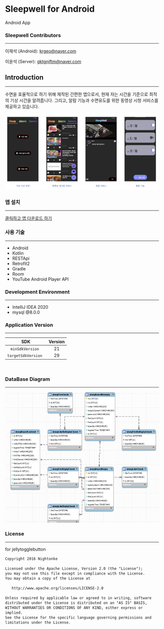 # Sleepwell for Android
Android App

### Sleepwell Contributors

---

이재석 (Android): krgeo@naver.com

이윤석 (Server): gktgnjftm@naver.com

## Introduction
---
수면을 효율적으로 하기 위해 제작된 간편한 앱으로서, 현재 자는 시간을 기준으로 최적의 기상 시간을 알려줍니다. 그리고, 알람 기능과 수면유도를 위한 동영상 시청 서비스를 제공하고 있습니다.

![미리보기](assets/sleepwell_미리보기.png)

### 앱 설치

--- 

<a href="https://play.google.com/store/apps/details?id=practice.kotlin.com.sleepwell" target="_blank">클릭하고 앱 다운로드 하기</a>

### 사용 기술
---
* Android
*  Kotlin
*  RESTApi
*  Retrofit2
*  Gradle
*  Room 
*  YouTube Android Player API

### Development Environment
---
* IntelliJ IDEA 2020
* mysql @8.0.0


### Application Version

---

| SDK |Version|
|:---:|:---:|
|`minSdkVersion `|21|
|`targetSdkVersion `|29|
  

<br>

### DataBase Diagram

---

![다이어그램](assets/sleepwell_DB_Diagram.PNG)

### License
---
for jellytogglebutton
```
Copyright 2016 Nightonke

Licensed under the Apache License, Version 2.0 (the "License");
you may not use this file except in compliance with the License.
You may obtain a copy of the License at

   http://www.apache.org/licenses/LICENSE-2.0

Unless required by applicable law or agreed to in writing, software
distributed under the License is distributed on an "AS IS" BASIS,
WITHOUT WARRANTIES OR CONDITIONS OF ANY KIND, either express or implied.
See the License for the specific language governing permissions and
limitations under the License.
```